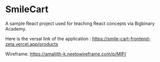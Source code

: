 # SmileCart

A sample React project used for teaching React concepts via Bigbinary Academy.


Here is the versal link of the application :  https://smile-cart-frontend-zeta.vercel.app/products

Wireframe: https://amaljith-k.neetowireframe.com/p/MIP/

